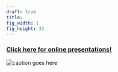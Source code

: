 ```yaml
---
draft: true
title: 
fig_width: 1
fig_height: 33
---
```


<a href="https://perc.ac.nz/wordpress/humour-at-work/" target="_blank"><h3>Click here for online presentations!</h3></a>

![caption goes here](/bryce-ahsn05.jpg)


